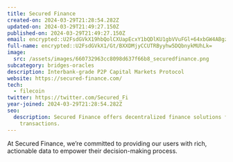 ```yaml
---
title: Secured Finance
created-on: 2024-03-29T21:28:54.282Z
updated-on: 2024-03-29T21:49:27.150Z
published-on: 2024-03-29T21:49:27.150Z
email: encrypted::U2FsdGVkX19hbQolCXUapEcxY1bQDlKU1gbVVuFGl+64xbGW4ABgzBDtKKsXAnLO
full-name: encrypted::U2FsdGVkX1/Gt/BXXDMjyCCUTRByyhw5DQbnykMUhLk=
image:
  src: /assets/images/660732963cc8098d637f66b8_securedfinance.png
subcategory: bridges-oracles
description: Interbank-grade P2P Capital Markets Protocol
website: https://secured-finance.com/
tech:
  - filecoin
twitter: https://twitter.com/Secured_Fi
year-joined: 2024-03-29T21:28:54.282Z
seo:
  description: Secured Finance offers decentralized finance solutions for secure
    transactions.
---
```


At Secured Finance, we’re committed to providing our users with rich, actionable data to empower their decision-making process.
